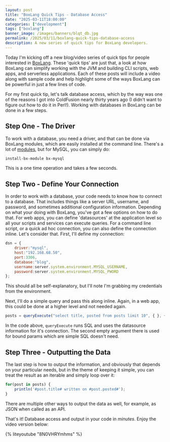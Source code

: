 ```yaml
---
layout: post
title: "BoxLang Quick Tips - Database Access"
date: "2025-03-11T18:00:00"
categories: ["development"]
tags: ["boxlang"]
banner_image: /images/banners/blqt_db.jpg
permalink: /2025/03/11/boxlang-quick-tips-database-access
description: A new series of quick tips for BoxLang developers.
---
```


Today I'm kicking off a new blog/video series of quick tips for people interested in [BoxLang](https://boxlang.io). These 'quick tips' are just that, a look at how BoxLang can simplify working with the JVM and building CLI scripts, web apps, and serverless applications. Each of these posts will include a video along with sample code and help highlight some of the ways BoxLang can be powerful in just a few lines of code. 

For my first quick tip, let's talk database access, which by the way was one of the reasons I got into ColdFusion nearly thirty years ago (I didn't want to figure out how to do it in Perl!). Working with databases in BoxLang can be done in a few steps.

## Step One - The Driver

To work with a database, you need a driver, and that can be done via BoxLang modules, which are easily installed at the command line. There's a lot of [modules](https://boxlang.ortusbooks.com/getting-started/installation/modules#jdbc-modules), but for MySQL, you can simply do:

```bash
install-bx-module bx-mysql
```

This is a one time operation and takes a few seconds.

## Step Two - Define Your Connection

In order to work with a database, your code needs to know how to connect to a database. That includes things like a server URL, username, and password, and sometimes additional configuration information. Depending on what your doing with BoxLang, you've got a few options on how to do that. For web apps, you can define 'datasources' at the application level so all your scripts and services can execute queries. For a command line script, or a quick ad hoc connection, you can also define the connection inline. Let's consider that. First, I'll define my connection:

```js
dsn = {
	driver:"mysql",
	host:"192.168.68.50",
	port:3306,
	database:"blog", 
	username:server.system.environment.MYSQL_USERNAME,
	password:server.system.environment.MYSQL_PWORD
};
```

This should all be self-explanatory, but I'll note I'm grabbing my credentials from the environment. 

Next, I'll do a simple query and pass this along inline. Again, in a web app, this could be done at a higher level and not needed again.

```js
posts = queryExecute("select title, posted from posts limit 10", { }, { datasource:dsn });
```

In the code above, `queryExecute` runs SQL and uses the datasource information for it's connection. The second empty argument there is used for bound params which are simple SQL doesn't need.

## Step Three - Outputting the Data

The last step is how to output the information, and obviously that depends on your particular needs, but in the theme of keeping it simple, you can treat the result as an iterable and simply loop over it:

```js
for(post in posts) {
	println('#post.title# written on #post.posted#');
}
```

There are multiple other ways to output the data as well, for example, as JSON when called as an API. 

That's it! Database access and output in your code in *minutes*. Enjoy the video version below:

{% liteyoutube "8N0VHRYmhms" %}